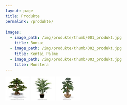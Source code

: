 ```yaml
---
layout: page
title: Produkte
permalink: /produkte/

images:
  - image_path: /img/produkte/thumb/001_produkt.jpg
    title: Bonsai
  - image_path: /img/produkte/thumb/002_produkt.jpg
    title: Kentai Palme
  - image_path: /img/produkte/thumb/003_produkt.jpg
    title: Monstera
---
```

<!-- Magnific Popup core CSS file -->
<link rel="stylesheet" href="/script/magnific-popup.css">

<!-- jQuery 1.7.2+ or Zepto.js 1.0+ -->
<script src="//ajax.googleapis.com/ajax/libs/jquery/1.9.1/jquery.min.js"></script>

<!-- Magnific Popup core JS file -->
<script src="/script/magnific-popup.js"></script>
<script>
$(document).ready(function() {
	$('.popup-gallery').magnificPopup({
		delegate: 'a',
		type: 'image',
		tLoading: 'Loading image #%curr%...',
		mainClass: 'mfp-img-mobile',
		gallery: {
			enabled: true,
			navigateByImgClick: true,
			preload: [0,1] // Will preload 0 - before current, and 1 after the current image
		},
		image: {
			tError: '<a href="%url%">The image #%curr%</a> could not be loaded.',
			titleSrc: function(item) {
				return item.el.attr('title') + '<small></small>';
			}
		}
	});
});

</script>

<div class="popup-gallery">
	<a title="Bonsai" href="/img/produkte/001_produkt.jpg"><img width="75" height="75" src="/img/produkte/thumb/001_produkt.jpg"></a>
	<a title="Kentai Palme" href="/img/produkte/002_produkt.jpg"><img width="75" height="75" src="/img/produkte/thumb/002_produkt.jpg"></a>
	<a title="Monstera" href="/img/produkte/003_produkt.jpg"><img width="75" height="75" src="/img/produkte/thumb/003_produkt.jpg"></a>
</div>
<!--
<ul class="photo-gallery">
  {% for image in page.images %}
    <li><img src="{{ image.image_path }}" alt="{{ image.title}}"/></li>
  {% endfor %}
</ul>
-->